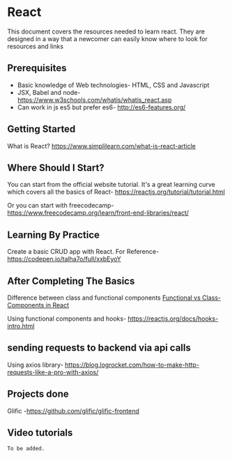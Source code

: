 # React

This document covers the resources needed to learn react.
They are designed in a way that a newcomer can easily know where to look for resources and links

## Prerequisites

- Basic knowledge of Web technologies- HTML, CSS and Javascript
- JSX, Babel and node- https://www.w3schools.com/whatis/whatis_react.asp
- Can work in js es5 but prefer es6- http://es6-features.org/

## Getting Started

What is React?
https://www.simplilearn.com/what-is-react-article

## Where Should I Start?

You can start from the official website tutorial. It's a great learning curve which covers all the basics of React- https://reactjs.org/tutorial/tutorial.html

Or you can start with freecodecamp- https://www.freecodecamp.org/learn/front-end-libraries/react/

## Learning By Practice

Create a basic CRUD app with React.
For Reference- https://codepen.io/talha7o/full/xxbEyoY

## After Completing The Basics

Difference between class and functional components
[Functional vs Class-Components in React](https://medium.com/@Zwenza/functional-vs-class-components-in-react-231e3fbd7108#:~:text=The%20most%20obvious%20one%20difference,which%20returns%20a%20React%20element.)

Using functional components and hooks-
https://reactjs.org/docs/hooks-intro.html

## sending requests to backend via api calls

Using axios library-
https://blog.logrocket.com/how-to-make-http-requests-like-a-pro-with-axios/

## Projects done

Glific -https://github.com/glific/glific-frontend

## Video tutorials

`To be added.`
